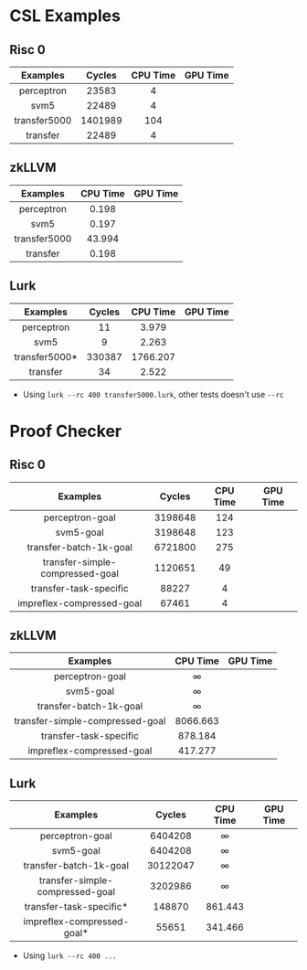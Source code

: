 # CSL Examples

## Risc 0
|     Examples     |  Cycles | CPU Time | GPU Time |
|:----------------:|:-------:|:--------:|:--------:|
| perceptron       |  23583  |     4    |          |
| svm5             |  22489  |     4    |          |
| transfer5000     | 1401989 |   104    |          |
| transfer         |  22489  |     4    |          |

## zkLLVM
|     Examples     | CPU Time | GPU Time |
|:----------------:|:--------:|:--------:|
| perceptron       |   0.198  |          |
| svm5             |   0.197  |          |
| transfer5000     |  43.994  |          |
| transfer         |   0.198  |          |


## Lurk
|     Examples     |  Cycles | CPU Time | GPU Time |
|:----------------:|:-------:|:--------:|:--------:|
| perceptron       |    11   |   3.979  |          |
| svm5             |    9    |   2.263  |          |
| transfer5000*    |  330387 | 1766.207 |          |
| transfer         |    34   |   2.522  |          |


* Using `lurk --rc 400 transfer5000.lurk`, other tests doesn't use `--rc`

# Proof Checker

## Risc 0
|             Examples            |  Cycles | CPU Time | GPU Time |
|:-------------------------------:|:-------:|:--------:|:--------:|
| perceptron-goal                 | 3198648 |      124 |          |
| svm5-goal                       | 3198648 |      123 |          |
| transfer-batch-1k-goal          | 6721800 |      275 |          |
| transfer-simple-compressed-goal | 1120651 |       49 |          |
| transfer-task-specific          |   88227 |        4 |          |
| impreflex-compressed-goal       |   67461 |        4 |          |

## zkLLVM
|             Examples            | CPU Time | GPU Time |
|:-------------------------------:|:--------:|:--------:|
| perceptron-goal                 |     ∞    |          |
| svm5-goal                       |     ∞    |          |
| transfer-batch-1k-goal          |     ∞    |          |
| transfer-simple-compressed-goal | 8066.663 |          |
| transfer-task-specific          |  878.184 |          |
| impreflex-compressed-goal       |  417.277 |          |

## Lurk
|             Examples            | Cycles | CPU Time | GPU Time |
|:-------------------------------:|:------:|:--------:|:--------:|
| perceptron-goal                 | 6404208|     ∞    |          |
| svm5-goal                       | 6404208|     ∞    |          |
| transfer-batch-1k-goal          |30122047|     ∞    |          |
| transfer-simple-compressed-goal | 3202986|     ∞    |          |
| transfer-task-specific*         | 148870 |  861.443 |          |
| impreflex-compressed-goal*      | 55651  |  341.466 |          |

* Using `lurk --rc 400 ...`

